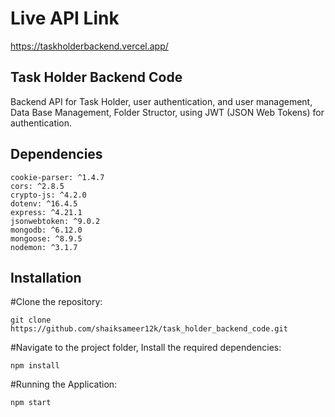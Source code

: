 # Live API Link
  https://taskholderbackend.vercel.app/
## Task Holder Backend Code
Backend API for Task Holder, user authentication, and user management, Data Base Management, Folder Structor, using JWT (JSON Web Tokens) for authentication.

## Dependencies
    cookie-parser: ^1.4.7
    cors: ^2.8.5
    crypto-js: ^4.2.0
    dotenv: ^16.4.5
    express: ^4.21.1
    jsonwebtoken: ^9.0.2
    mongodb: ^6.12.0
    mongoose: ^8.9.5
    nodemon: ^3.1.7

## Installation
 #Clone the repository:

    git clone https://github.com/shaiksameer12k/task_holder_backend_code.git 

 #Navigate to the project folder, Install the required dependencies:

    npm install   

 #Running the Application:
    
    npm start
